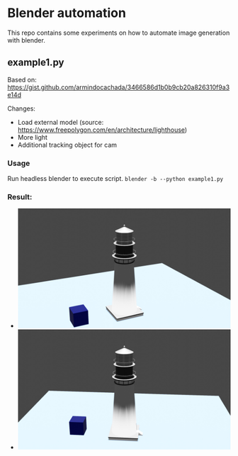 # Blender automation

This repo contains some experiments on how to automate image generation with blender.


## example1.py


Based on:
https://gist.github.com/armindocachada/3466586d1b0b9cb20a826310f9a3e14d

Changes:

- Load external model (source: https://www.freepolygon.com/en/architecture/lighthouse)
- More light
- Additional tracking object for cam


### Usage

Run headless blender to execute script.
`blender -b --python example1.py`

### Result:

* ![lighthouse](img/blender_100.jpg)
* ![lighthouse](img/blender_130.jpg)
